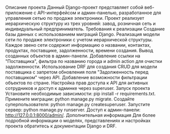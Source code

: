 Описание проекта
Данный Django-проект представляет собой веб-приложение с API-интерфейсом и админ-панелью, 
разработанное для управления сетью по продаже электроники. 
Проект реализует иерархическую структуру из трех уровней: завод, розничная сеть и индивидуальный предприниматель.
Требования к реализации
Создание базы данных с использованием миграций Django.
Реализация модели сети по продаже электроники с учетом иерархической структуры.
Каждое звено сети содержит информацию о названии, контактах, продуктах, поставщике, задолженности, времени создания.
Вывод созданных объектов в админ-панели.
Добавление ссылки на "Поставщика", фильтра по названию города и admin action для очистки задолженности.
Использование DRF для создания CRUD для модели поставщика с запретом обновления поля "Задолженность перед поставщиком" через API.
Добавление возможности фильтрации объектов по стране.
Настройка прав доступа к API для активных сотрудников и доступ к админке через superuser.
Запуск проекта
Установите необходимые зависимости: pip install -r requirements.txt.
Примените миграции: python manage.py migrate.
Создайте суперпользователя: python manage.py createsuperuser.
Запустите сервер: python manage.py runserver.
Доступ к админ-панели: http://127.0.0.1:8000/admin/.
Дополнительная информация
Для более подробной информации о моделях, представлениях и настройках проекта обратитесь к документации Django и DRF.